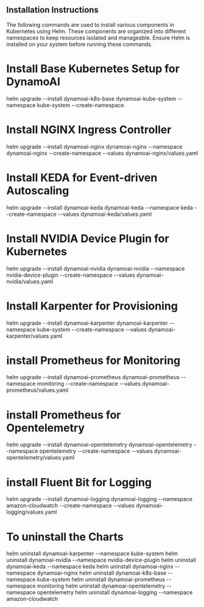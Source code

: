 ## Installation Instructions

The following commands are used to install various components in Kubernetes using Helm. These components are organized into different namespaces to keep resources isolated and manageable. Ensure Helm is installed on your system before running these commands.

# Install Base Kubernetes Setup for DynamoAI
helm upgrade --install dynamoai-k8s-base dynamoai-kube-system --namespace kube-system --create-namespace

# Install NGINX Ingress Controller
helm upgrade --install dynamoai-nginx dynamoai-nginx --namespace dynamoai-nginx --create-namespace --values dynamoai-nginx/values.yaml

# Install KEDA for Event-driven Autoscaling
helm upgrade --install dynamoai-keda dynamoai-keda --namespace keda --create-namespace --values dynamoai-keda/values.yaml

# Install NVIDIA Device Plugin for Kubernetes
helm upgrade --install dynamoai-nvidia dynamoai-nvidia --namespace nvidia-device-plugin --create-namespace --values dynamoai-nvidia/values.yaml

# Install Karpenter for Provisioning
helm upgrade --install dynamoai-karpenter dynamoai-karpenter --namespace kube-system --create-namespace --values dynamoai-karpenter/values.yaml

# install Prometheus for Monitoring
helm upgrade --install dynamoai-prometheus dynamoai-prometheus --namespace monitoring --create-namespace --values dynamoai-prometheus/values.yaml

# install Prometheus for Opentelemetry
helm upgrade --install dynamoai-opentelemetry dynamoai-opentelemetry --namespace opentelemetry --create-namespace --values dynamoai-opentelemetry/values.yaml

# install Fluent Bit for Logging
helm upgrade --install dynamoai-logging dynamoai-logging --namespace amazon-cloudwatch --create-namespace --values dynamoai-logging/values.yaml

# To uninstall the Charts

helm uninstall dynamoai-karpenter --namespace kube-system
helm uninstall dynamoai-nvidia --namespace nvidia-device-plugin
helm uninstall dynamoai-keda --namespace keda
helm uninstall dynamoai-nginx --namespace dynamoai-nginx 
helm uninstall dynamoai-k8s-base --namespace kube-system 
helm uninstall dynamoai-prometheus --namespace monitoring
helm uninstall dynamoai-opentelemetry --namespace opentelemetry
helm uninstall dynamoai-logging --namespace amazon-cloudwatch

 

